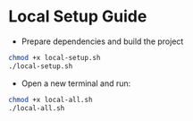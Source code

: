 # Local Setup Guide

- Prepare dependencies and build the project
```bash
chmod +x local-setup.sh
./local-setup.sh
```

- Open a new terminal and run:
```bash
chmod +x local-all.sh
./local-all.sh
```
